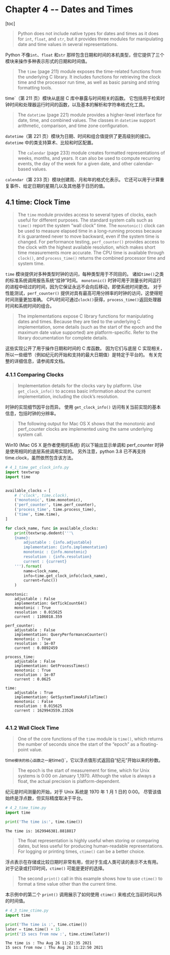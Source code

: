 # Chapter 4 -- Dates and Times

[toc]


> Python does not include native types for dates and times as it does for `int`, `float`,
and `str`, but it provides three modules for manipulating date and time values in several
representations.

Python 不像`int`、`float` 和`str` 那样包含日期和时间的本机类型，但它提供了三个模块来操作多种表示形式的日期和时间值。

> The `time` (page 211) module exposes the time-related functions from the underlying C
library. It includes functions for retrieving the clock time and the processor run time, as
well as basic parsing and string formatting tools.
 
time`（第 211 页）模块从底层 C 库中暴露与时间相关的函数。
它包括用于检索时钟时间和处理器运行时间的函数，以及基本的解析和字符串格式化工具。

> The `datetime` (page 221) module provides a higher-level interface for date, time, and
combined values. The classes in `datetime` support arithmetic, comparison, and time zone
configuration.

`datetime`（第 221 页）模块为日期、时间和组合值提供了更高级别的接口。
`datetime` 中的类支持算术、比较和时区配置。

> The `calendar` (page 233) module creates formatted representations of weeks, months,
and years. It can also be used to compute recurring events, the day of the week for a given
date, and other calendar-based values.

`calendar`（第 233 页）模块创建周、月和年的格式化表示。
它还可以用于计算重复事件、给定日期的星期几以及其他基于日历的值。


## 4.1 time: Clock Time

> The `time` module provides access to several types of clocks, each useful for different purposes.
The standard system calls such as `time()` report the system “wall clock” time. The
`monotonic()` clock can be used to measure elapsed time in a long-running process because it
is guaranteed never to move backward, even if the system time is changed. For performance
testing, `perf_counter()` provides access to the clock with the highest available resolution,
which makes short time measurements more accurate. The CPU time is available through
`clock()`, and `process_time()` returns the combined processor time and system time.

`time` 模块提供对多种类型时钟的访问，每种类型用于不同目的。
诸如`time()`之类的标准系统调用报告系统“挂钟”时间。
`monotonic()` 时钟可用于测量长时间运行的进程中经过的时间，因为它保证永远不会向后移动，即使系统时间更改。
对于性能测试，`perf_counter()` 提供对具有最高可用分辨率的时钟的访问，这使得短时间测量更加准确。
CPU时间可通过`clock()`获得，`process_time()`返回处理器时间和系统时间的组合。


> The implementations expose C library functions for manipulating dates and times. Because they are tied
to the underlying C implementation, some details (such as the start of the epoch and the maximum
date value supported) are platform-specific. Refer to the library documentation for complete details.

这些实现公开了用于操作日期和时间的 C 库函数。
因为它们与底层 C 实现相关，所以一些细节（例如纪元的开始和支持的最大日期值）是特定于平台的。
有关完整的详细信息，请参阅库文档。


### 4.1.1 Comparing Clocks

> Implementation details for the clocks vary by platform. Use `get_clock_info()` to access
basic information about the current implementation, including the clock’s resolution.

时钟的实现细节因平台而异。
使用 `get_clock_info()` 访问有关当前实现的基本信息，包括时钟的分辨率。


> The following output for Mac OS X shows that the monotonic and perf_counter clocks
are implemented using the same underlying system call.

Win10 (Mac OS X 是作者使用的系统) 的以下输出显示单调和 perf_counter 时钟是使用相同的底层系统调用实现的。
另外注意，python 3.8 已不再支持 time.clock，虽然依然包含该方法。


```python
# 4_1_time_get_clock_info.py
import textwrap
import time


available_clocks = [
    # ('clock', time.clock),
    ('monotonic', time.monotonic),
    ('perf_counter', time.perf_counter),
    ('process_time', time.process_time),
    ('time', time.time),
]

for clock_name, func in available_clocks:
    print(textwrap.dedent('''\
    {name}:
        adjustable : {info.adjustable}
        implementation: {info.implementation}
        monotonic : {info.monotonic}
        resolution : {info.resolution}
        current : {current}
    ''').format(
        name=clock_name,
        info=time.get_clock_info(clock_name),
        current=func())
    )

```

```text
monotonic:
    adjustable : False
    implementation: GetTickCount64()
    monotonic : True
    resolution : 0.015625
    current : 1106018.359

perf_counter:
    adjustable : False
    implementation: QueryPerformanceCounter()
    monotonic : True
    resolution : 1e-07
    current : 0.0892459

process_time:
    adjustable : False
    implementation: GetProcessTimes()
    monotonic : True
    resolution : 1e-07
    current : 0.0625

time:
    adjustable : True
    implementation: GetSystemTimeAsFileTime()
    monotonic : False
    resolution : 0.015625
    current : 1629943559.23526


```


### 4.1.2 Wall Clock Time

> One of the core functions of the `time` module is `time()`, which returns the number of seconds
since the start of the “epoch” as a floating-point value.

time` 模块的核心函数之一是 `time()`，它以浮点值形式返回自“纪元”开始以来的秒数。


> The epoch is the start of measurement for time, which for Unix systems is 0:00 on January 1,1970. 
Although the value is always a float, the actual precision is platform-dependent.

纪元是时间测量的开始，对于 Unix 系统是 1970 年 1 月 1 日的 0:00。
尽管该值始终是浮点数，但实际精度取决于平台。

```python
# 4_2_time_time.py
import time

print('The time is:', time.time())
```

```text
The time is: 1629946381.8818817
```


> The float representation is highly useful when storing or comparing dates, but less useful
for producing human-readable representations. For logging or printing times, `ctime()` can
be a better choice.

浮点表示在存储或比较日期时非常有用，但对于生成人类可读的表示不太有用。
对于记录或打印时间，`ctime()` 可能是更好的选择。

> The second `print()` call in this example shows how to use `ctime()` to format a time value
other than the current time.

本示例中的第二个 `print()` 调用展示了如何使用 `ctime()` 来格式化当前时间以外的时间值。

```python
# 4_3_time_ctime.py
import time

print('The time is :', time.ctime())
later = time.time() + 15
print('15 secs from now :', time.ctime(later))

```

```text
The time is : Thu Aug 26 11:22:35 2021
15 secs from now : Thu Aug 26 11:22:50 2021
```